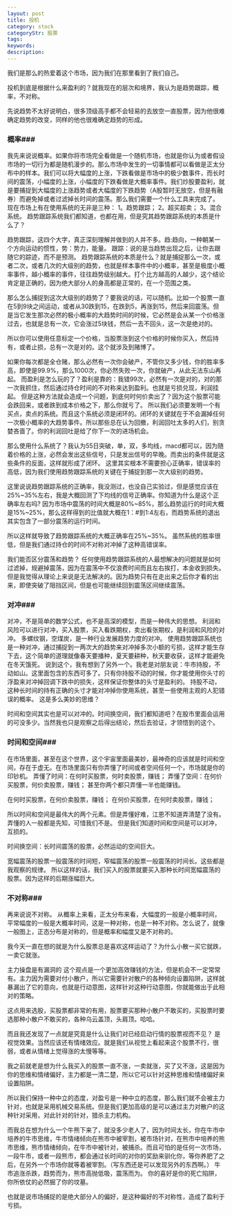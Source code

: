 ```yaml
---
layout: post
title: 投机
category: stock
categoryStr: 股票
tags: 
keywords: 
description: 
---
```



我们是那么的热爱着这个市场，因为我们在那里看到了我们自己。

投机到底是根据什么来盈利的？就我现在的层次和境界，我认为是趋势跟踪，概率，不对称。

先说趋势不太好说明白，很多顶级高手都不会轻易的去放空一直股票，因为他很难确定趋势的改变，同样的他也很难确定趋势的形成。

### 概率###

我先来说说概率。如果你将市场完全看做是一个随机市场，也就是你认为或者假设市场的一切行为都是随机漫步的。那么市场中发生的一切事情都可以看做是正太分布中的样本。我们可以将大幅度的上涨，下跌看做是市场中的极少数事件，而长时间的震荡，小幅度的上涨，小幅度的下跌看做是大概率事件。我们炒股要盈利，就是要捕捉到大幅度的上涨趋势或者大幅度的下跌趋势（A股暂时无放空，但是有融券）而避免掉或者过滤掉长时间的震荡。那么我们需要一个什么工具来完成了。
现在市场上有在使用系统的无非是三种：
1。趋势跟踪；
2。超买超卖；
3。混合系统。
趋势跟踪系统我们都知道，也都在用，但是究其趋势跟踪系统的本质是什么了？

趋势跟踪，这四个大字，真正深刻理解并做到的人并不多。趋:趋向，一种朝某一个方向运动的惯性，势：势力，能量。
跟踪：说的是当趋势出现之后，让你去跟随它的踪迹，而不是预测。
趋势跟踪系统的本质是什么？就是捕捉那么一次，或者二次，或者几次的大级别的趋势，也就是样本事件中的小概率，甚至是极度小概率事件，越小概率的事件，往往趋势级别越大。打个比方越高的人越少，这个结论肯定是正确的，因为绝大部分人的身高都是正常的，在一个范围之类。

那么怎么捕捉到这次大级别的趋势了？要我说的话，可以随机。比如一个股票一直在5到9块之间运动，或者从30跌到15，在跌到5，再涨到15，然后来回震荡。但是当它发生那次必然的极小概率的大趋势时间的时候，它必然是会从某一个价格涨过去，也就是总有一次，它会涨过5块钱，然后一去不回头，这一次是绝对的。

所以你可以使用任意标定一个价格，当股票涨到这个价格的时候你买入，然后持有，或者止损，总有一次是对的。这个就涉及到赌博了。

如果你每次都是全仓赌，那么必然有一次你会破产，不管你又多少钱，你的胜率多高，即使是99.9%，那么1000次，你必然失败一次，你就破产，从此无法东山再起。
而盈利是怎么玩的了？盈利是靠的：我错99次，必然有一次是对的，对的那一次我抓住，然后通过持仓时间的不对称来达到盈利。也就是亏损兑现，利润挂起。
但是这种方法就会造成一个问题，到底何时何价卖出了？因为这个股票可能会跌回来，或者跌到成本价格之下，那么你就亏了。
所以我们必须要发明一个有买点，卖点的系统。而且这个系统必须是闭环的。闭环的关键就在于不会漏掉任何一次极小概率的大趋势事件。所以那些总在认为回撤，利润回吐太多的人们，别贪婪吝啬了。你的利润回吐是给了你下一次的进场机会。

那么使用什么系统了？我认为55日突破，单，双，多均线，macd都可以，因为随着价格的上涨，必然会发出这些信号，只是发出信号的早晚。而卖出的条件就是这些条件的反面，这样就形成了闭环。
这里其实根本不需要担心正确率，错误率的高低，因为我们使用趋势跟踪系统的关键在于捕捉到那一次大级别的趋势。

这里说说趋势跟踪系统的正确率，我没测过，也没自己实验过，但是感觉应该在25%~35%左右，我是大概回测了下均线的信号正确率。你知道为什么是这个正确率左右吗?
因为市场中震荡的时间大概是80%~85%，那么趋势运行的时间大概是15%~25%，那么这样得到的比值就大概在1：#到1:4左右，而趋势系统的退出其实包含了一部分震荡的运行时间。

所以这样就导致了趋势跟踪系统的大概正确率在25%~35%。
虽然系统的胜率很低，但是我们通过持仓的时间不对称对冲掉了这种高错误率。

我们能否区分震荡和趋势？
任何使用趋势跟踪系统的人最想解决的问题就是如何过滤掉，规避掉震荡，因为在震荡中不仅浪费时间而且左右挨打，本金收到损失。但是我觉得从理论上来说是无法解决的。因为趋势只有在走出来之后你才看的出来，即使突破了阻挡区间，但是也可能继续回到震荡区间继续震荡。


### 对冲###

对冲，不是简单的数学公式，也不是高深的模型，而是一种伟大的思想。
利润和风险可以进行对冲，买入股票，买入看跌期权，卖出看张期权，是利润和风险的对冲。
多螺纹钢，空煤炭，是一种行业发展趋势力度的对冲。
使用趋势跟踪系统也是一种对冲，通过捕捉到一两次大的趋势来对冲掉多次小额的亏损，这样才能生存下去，这个简单的道理就像春天要播种，夏天要耕种，秋天要收获，这样才能避免在冬天饿死。
说到这个，我有想到了另外一个。我老是对朋友说：牛市持股，不动如山。这里面包含的东西可多了。只有你持股不动的时候，你才能使用你头寸的浮盈来对冲掉回调下跌中的损失，这样保证你整体的头寸是盈利的。
持股不动，这种长时间的持有正确的头寸才能对冲掉你使用系统，甚至一些使用主观的人犯错误的概率。
这是多么美妙的思维？

时间和空间其实也是可以对冲的。时间换空间，我们都知道吧？在股市里面会运用的可没多少。当然我也只是观察之后得出结论，然后去验证，才领悟到的这个。

### 时间和空间###

在市场里面，甚至在这个世界，这个宇宙里面最美妙，最神奇的应该就是时间和空间，存在于虚无。在市场里面只有你弄懂了时间或者空间任何一个，市场就是你的印钞机。
弄懂了时间：在何时买股票，何时卖股票，赚钱；
弄懂了空间：在何价买股票，何价卖股票，赚钱；
甚至你两个都只弄懂一半也能赚钱。

在何时买股票，在何价卖股票，赚钱；
在何价买股票，在何时卖股票，赚钱；

所以时间和空间是最伟大的两个元素。但是弄懂好难，江恩不知道弄清楚了没有。弄懂的人一般都是先知，可惜我们不是。
但是我们知道时间和空间是可以对冲，互损的。

时间换空间：长时间震荡的股票，必然运动的空间巨大。

宽幅震荡的股票一般震荡的时间短，窄幅震荡的股票一般震荡的时间长。这些都是我观察的规律。
所以这样的话，我们买入的股票就要买入那种长时间宽幅震荡的股票。因为这样的后期涨幅巨大。


### 不对称###

再来说说不对称。
从概率上来看，正太分布来看，大幅度的一般是小概率时间，平常幅度的一般是大概率时间，这是一种对称，也是一种不对称。怎么说了，就像一般图上，正态分布是对称的，但是概率和幅度又是不对称的。

我今天一直在想的就是为什么股票总是喜欢这样运动了？为什么小散一买它就跌，一卖它就涨。


主力操盘是有漏洞的
这个观点是一个更加高效赚钱的方法，但是机会不一定常常有。主力因为需要对付小散户，所以它需要针对散户的各种倾向设置陷阱，这样就暴漏出了它的意向，也就是行动意图，这样针对这种行动意图，你就能做出于此相对的策略。

这点用来选股，买股票都非常的有用，股票要买那种小散户不敢买的，买股票时要选那种小散户不敢买的，各种乌云盖顶，头肩顶。哈哈。

而且我还发现了一点就是究竟是什么让我们对已经启动行情的股票视而不见？
是视觉效果。当然应该还有情绪效应。就是我们从视觉上看起来这个股票不行，很弱，或者从情绪上觉得涨的太慢等等。

我之前就老是想为什么我买入的股票一直不涨，一卖就涨，买了又不涨，这是因为你的思维和情绪偏好，主力都是一清二楚，所以它可以针对这种思维和情绪偏好来设置陷阱。

所以我们保持一种中立的态度，对盈亏是一种中立的态度，那么我们就不会被主力针对，也就是采用机械交易系统。但是我们更加高级的是可以通过主力对散户的这种针对采用，对此针对的针对，猎杀主力机构。

而我总在想为什么一个牛熊下来了，就没多少老人了，因为时间太长，你在牛市中培养的牛市思维，牛市情绪倾向在熊市中被宰割，被市场针对，在熊市中培养的熊市思维，熊市情绪倾向，在牛市中被针对，被捕杀。而且可怕的是任何一次市场，一段牛市，或者一段熊市，都会通过长时间的对你的奖励来驯化你，等你养肥了之后，在另外一个市场你就等着被宰割。（写东西还是可以发现另外的东西啊。）
牛市追涨杀跌，趋势而为，熊市高抛低吸，震荡而为。
你的喜好是你的死亡陷阱，你所依仗的必然掘了你的坟墓。

也就是说市场捕捉的是绝大部分人的偏好，是这种偏好的不对称性，造成了盈利于亏损。



